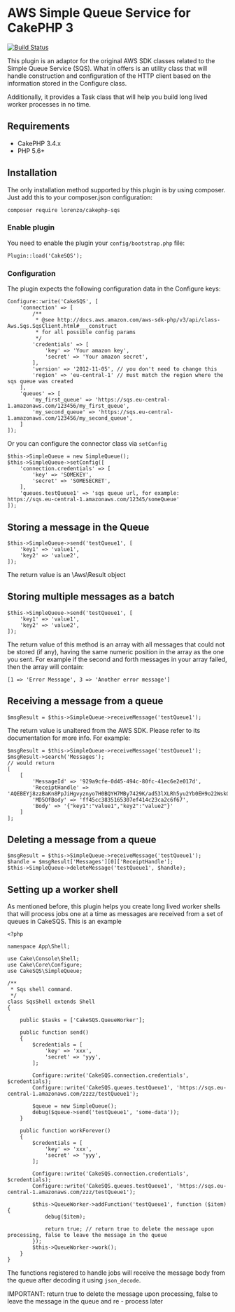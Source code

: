 # AWS Simple Queue Service for CakePHP 3 #

[![Build Status](https://travis-ci.org/lorenzo/cakephp-sqs.png?branch=master)](https://travis-ci.org/lorenzo/cakephp-sqs)

This plugin is an adaptor for the original AWS SDK classes related to the Simple Queue Service (SQS). What in offers is an utility
class that will handle construction and configuration of the HTTP client based on the information stored in the Configure class.

Additionally, it provides a Task class that will help you build long lived worker processes in no time.

## Requirements ##

* CakePHP 3.4.x
* PHP 5.6+

## Installation ##

The only installation method supported by this plugin is by using composer. Just add this to your composer.json configuration:

    composer require lorenzo/cakephp-sqs

### Enable plugin

You need to enable the plugin your `config/bootstrap.php` file:

    Plugin::load('CakeSQS');

### Configuration

The plugin expects the following configuration data in the Configure keys:

    Configure::write('CakeSQS', [
        'connection' => [
            /**
             * @see http://docs.aws.amazon.com/aws-sdk-php/v3/api/class-Aws.Sqs.SqsClient.html#___construct
             * for all possible config params
             */
            'credentials' => [
                'key' => 'Your amazon key',
                'secret' => 'Your amazon secret',
            ],
            'version' => '2012-11-05', // you don't need to change this
            'region' => 'eu-central-1' // must match the region where the sqs queue was created
        ],
        'queues' => [
            'my_first_queue' => 'https://sqs.eu-central-1.amazonaws.com/123456/my_first_queue',
            'my_second_queue' => 'https://sqs.eu-central-1.amazonaws.com/123456/my_second_queue',
        ]
    ]);

Or you can configure the connector class via `setConfig`

    $this->SimpleQueue = new SimpleQueue();
    $this->SimpleQueue->setConfig([
        'connection.credentials' => [
            'key' => 'SOMEKEY',
            'secret' => 'SOMESECRET',
        ],
        'queues.testQueue1' => 'sqs queue url, for example: https://sqs.eu-central-1.amazonaws.com/12345/someQueue'
    ]);


## Storing a message in the Queue

    $this->SimpleQueue->send('testQueue1', [
        'key1' => 'value1',
        'key2' => 'value2',
    ]);

The return value is an \Aws\Result object 

## Storing multiple messages as a batch

    $this->SimpleQueue->send('testQueue1', [
        'key1' => 'value1',
        'key2' => 'value2',
    ]);

The return value of this method is an array with all messages that could not be stored (if any), having the same numeric position
in the array as the one you sent. For example if the second and forth messages in your array failed, then the array will contain:

    [1 => 'Error Message', 3 => 'Another error message']

## Receiving a message from a queue

    $msgResult = $this->SimpleQueue->receiveMessage('testQueue1');

The return value is unaltered from the AWS SDK. Please refer to its documentation for more info. For example:

    $msgResult = $this->SimpleQueue->receiveMessage('testQueue1');
    $msgResult->search('Messages');
    // would return
    [
        [
            'MessageId' => '929a9cfe-0d45-494c-80fc-41ec6e2e017d',
            'ReceiptHandle' => 'AQEBEYj8zzBaKn8PpJiHgvyznyo7H0BQYH7MBy7429K/ad53lXLRh5yu2Yb0EH9o22WskOCTX7enwcGxTc7JQLQPcJwFwJB/L29pVOyDvZc8fI2XPjd+7jbN91H6PqfHUUsryiDHkA36ZH0tWKjFOVt986GKptqdON+BbinT2KIjd5NLwN2sr7kWgWKhva6YSC/BIWTsSUyAfiFGRDLksNtMiXJk2nFzwvINGU7khBdDpZ0xZxmhhPvT3TPQeSukZNEp859yZLVA9t69Vx2Rrtf/3vGfZj9NjSVrEMcquP8zDrmIicp5+ILtm1qYJxq2lsYH0LHTwGtIQC1nW+J7D/t3JAFZdgohsdXEl3T+KIig2APUgJz4Mp/ze3gzIrY7/Y+plII+MnrISdBSmDnoRRpF/g==',
            'MD5OfBody' => 'ff45cc3835165307ef414c23ca2c6f67',
            'Body' => '{"key1":"value1","key2":"value2"}'
        ]
    ];

## Deleting a message from a queue

    $msgResult = $this->SimpleQueue->receiveMessage('testQueue1');
    $handle = $msgResult['Messages'][0]['ReceiptHandle'];
    $this->SimpleQueue->deleteMessage('testQueue1', $handle);


## Setting up a worker shell

As mentioned before, this plugin helps you create long lived worker shells that will process jobs one at a time as
messages are received from a set of queues in CakeSQS. This is an example

    <?php
    
    namespace App\Shell;
    
    use Cake\Console\Shell;
    use Cake\Core\Configure;
    use CakeSQS\SimpleQueue;
    
    /**
     * Sqs shell command.
     */
    class SqsShell extends Shell
    {
    
        public $tasks = ['CakeSQS.QueueWorker'];
    
        public function send()
        {
            $credentials = [
                'key' => 'xxx',
                'secret' => 'yyy',
            ];
    
            Configure::write('CakeSQS.connection.credentials', $credentials);
            Configure::write('CakeSQS.queues.testQueue1', 'https://sqs.eu-central-1.amazonaws.com/zzzz/testQueue1');
    
            $queue = new SimpleQueue();
            debug($queue->send('testQueue1', 'some-data'));
        }
    
        public function workForever()
        {
            $credentials = [
                'key' => 'xxx',
                'secret' => 'yyy',
            ];
    
            Configure::write('CakeSQS.connection.credentials', $credentials);
            Configure::write('CakeSQS.queues.testQueue1', 'https://sqs.eu-central-1.amazonaws.com/zzz/testQueue1');
    
            $this->QueueWorker->addFunction('testQueue1', function ($item) {
                debug($item);
    
                return true; // return true to delete the message upon processing, false to leave the message in the queue
            });
            $this->QueueWorker->work();
        }
    }

The functions registered to handle jobs will receive the message body from the queue after decoding it using `json_decode`.

IMPORTANT: return true to delete the message upon processing, false to leave the message in the queue and re - process later

